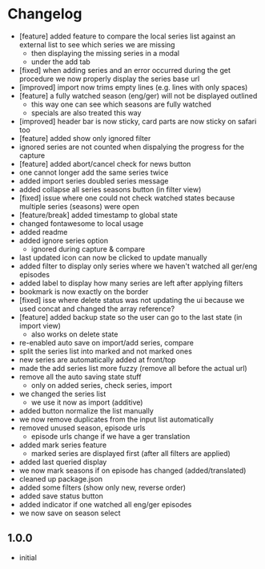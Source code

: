 # Changelog

- [feature] added feature to compare the local series list against an external list to see which series we are missing
  - then displaying the missing series in a modal
  - under the add tab
- [fixed] when adding series and an error occurred during the get procedure we now properly display the series base url
- [improved] import now trims empty lines (e.g. lines with only spaces)
- [feature] a fully watched season (eng/ger) will not be displayed outlined
  - this way one can see which seasons are fully watched
  - specials are also treated this way
- [improved] header bar is now sticky, card parts are now sticky on safari too
- [feature] added show only ignored filter
- ignored series are not counted when dispalying the progress for the capture
- [feature] added abort/cancel check for news button
- one cannot longer add the same series twice
- added import series doubled series message
- added collapse all series seasons button (in filter view)
- [fixed] issue where one could not check watched states because multiple series (seasons) were open
- [feature/break] added timestamp to global state
- changed fontawesome to local usage
- added readme
- added ignore series option
  - ignored during capture & compare
- last updated icon can now be clicked to update manually
- added filter to display only series where we haven't watched all ger/eng episodes
- added label to display how many series are left after applying filters
- bookmark is now exactly on the border
- [fixed] isse where delete status was not updating the ui because we used concat and changed the array reference?
- [feature] added backup state so the user can go to the last state (in import view)
  - also works on delete state
- re-enabled auto save on import/add series, compare
- split the series list into marked and not marked ones
- new series are automatically added at front/top
- made the add series list more fuzzy (remove all before the actual url)
- remove all the auto saving state stuff
  - only on added series, check series, import
- we changed the series list
  - we use it now as import (additive)
- added button normalize the list manually
- we now remove duplicates from the input list automatically
- removed unused season, episode urls
  - episode urls change if we have a ger translation
- added mark series feature
  - marked series are displayed first (after all filters are applied)
- added last queried display
- we now mark seasons if on episode has changed (added/translated)
- cleaned up package.json
- added some filters (show only new, reverse order)
- added save status button
- added indicator if one watched all eng/ger episodes
- we now save on season select

## 1.0.0

- initial